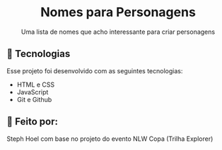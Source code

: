 <h1 align="center"> Nomes para Personagens </h1>

<p align="center">
Uma lista de nomes que acho interessante para criar personagens
</p>


## 🚀 Tecnologias

Esse projeto foi desenvolvido com as seguintes tecnologias:

- HTML e CSS
- JavaScript
- Git e Github

## 📃 Feito por:

Steph Hoel com base no projeto do evento NLW Copa (Trilha Explorer)

